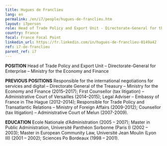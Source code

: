```yaml
---
title: Hugues de Franclieu
lang: en
permalink: /en/i7/people/hugues-de-franclieu.htm
layout: i7person
role: Head of Trade Policy and Export Unit - Directorate-General for the Enterprise  
country: France
focal: France Focal Point
linkedin_url: https://fr.linkedin.com/in/hugues-de-franclieu-0149a42
ref: i7-de-franclieu
parent_ref: i7
---
```

**POSITION** Head of Trade Policy and Export Unit – Directorate-General for Enterprise – Ministry for the Economy and Finance

**PREVIOUS POSITIONS** Responsible for the international negotiations for services and digital – Directorate General of the Treasury – Ministry for the Economy and Finance (2015–2017); First Counsellor (tax litigation) – Administrative Court of Versailles (2014–2015); Legal Adviser – Embassy of France in The Hague (2012–2014); Responsible for Trade Policy and Transatlantic Relations – Ministry of Foreign Affairs (2009-2012); Counsellor (tax litigation) – Administrative Court of Melun (2007-2009).

**EDUCATION** Ecole Nationale d’Administration (2005 – 2007); Master in Public Administration, Université Panthéon Sorbonne (Paris I) (2002 – 2003); Master in European Community Law, Université Jean Moulin (Lyon III) (2001 – 2002); Sciences Po Bordeaux (1998 – 2001).
